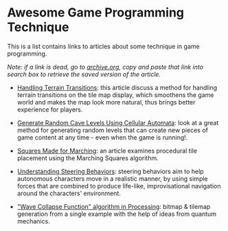 # Awesome Game Programming Technique
This is a list contains links to articles about some technique in game programming.

*Note: if a link is dead, go to [archive.org](https://web.archive.org), copy and paste that link into search box to retrieve the saved version of the article.* 

- [Handling Terrain Transitions](https://www.gamedev.net/tutorials/_/technical/game-programming/tilemap-based-game-techniques-handling-terrai-r934/): this article discuss a method for handling terrain transitions on the tile map display, which smoothens the game world and makes the map look more natural, thus brings better experience for players.

- [Generate Random Cave Levels Using Cellular Automata](https://gamedevelopment.tutsplus.com/tutorials/generate-random-cave-levels-using-cellular-automata--gamedev-9664): look at a great method for generating random levels that can create new pieces of game content at any time - even when the game is running!.

- [Squares Made for Marching](https://www.omiod.com/docs/pdf/Squares-Made-for-Marching.pdf): an article examines procedural tile placement using the Marching Squares algorithm.

- [Understanding Steering Behaviors](https://gamedevelopment.tutsplus.com/series/understanding-steering-behaviors--gamedev-12732): steering behaviors aim to help autonomous characters move in a realistic manner, by using simple forces that are combined to produce life-like, improvisational navigation around the characters' environment.

- ["Wave Collapse Function" algorithm in Processing](https://discourse.processing.org/t/wave-collapse-function-algorithm-in-processing/12983): bitmap & tilemap generation from a single example with the help of ideas from quantum mechanics.

